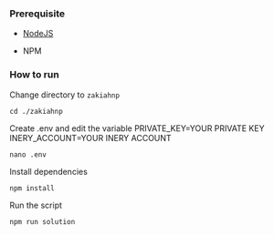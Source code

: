 ### Prerequisite

- [NodeJS](https://nodejs.org/en/)

- NPM



### How to run

Change directory to ```zakiahnp```

```shell
cd ./zakiahnp
```

Create .env and edit the variable
PRIVATE_KEY=YOUR PRIVATE KEY
INERY_ACCOUNT=YOUR INERY ACCOUNT

```shell
nano .env
```

Install dependencies

```shell
npm install
```

Run the script

```
npm run solution
```
